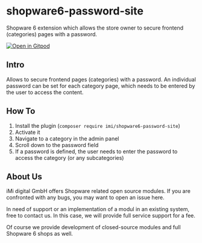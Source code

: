 # shopware6-password-site

Shopware 6 extension which allows the store owner to secure frontend (categories) pages with a password.

[![Open in Gitpod](https://gitpod.io/button/open-in-gitpod.svg)](https://gitpod.io/#https://github.com/iMi-digital/shopware6-password-site)


## Intro

Allows to secure frontend pages (categories) with a password. An individual password can be set for each category page, which needs to be entered by the user to access the content.

## How To

1. Install the plugin (`composer require imi/shopware6-password-site`)
2. Activate it
3. Navigate to a category in the admin panel
4. Scroll down to the password field
5. If a password is defined, the user needs to enter the password to access the category (or any subcategories)

## About Us

iMi digital GmbH offers Shopware related open source modules. If you are confronted with any bugs, you may want to open an issue here.

In need of support or an implementation of a modul in an existing system, free to contact us. In this case, we will provide full service support for a fee.

Of course we provide development of closed-source modules and full Shopware 6 shops as well.
